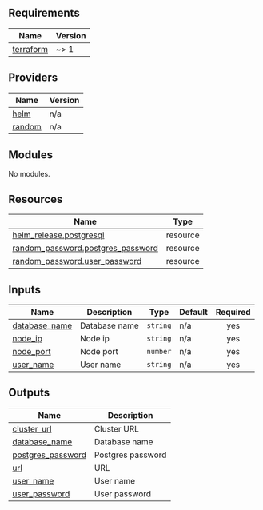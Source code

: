 <!-- BEGIN_TF_DOCS -->
## Requirements

| Name | Version |
|------|---------|
| <a name="requirement_terraform"></a> [terraform](#requirement\_terraform) | ~> 1 |

## Providers

| Name | Version |
|------|---------|
| <a name="provider_helm"></a> [helm](#provider\_helm) | n/a |
| <a name="provider_random"></a> [random](#provider\_random) | n/a |

## Modules

No modules.

## Resources

| Name | Type |
|------|------|
| [helm_release.postgresql](https://registry.terraform.io/providers/hashicorp/helm/latest/docs/resources/release) | resource |
| [random_password.postgres_password](https://registry.terraform.io/providers/hashicorp/random/latest/docs/resources/password) | resource |
| [random_password.user_password](https://registry.terraform.io/providers/hashicorp/random/latest/docs/resources/password) | resource |

## Inputs

| Name | Description | Type | Default | Required |
|------|-------------|------|---------|:--------:|
| <a name="input_database_name"></a> [database\_name](#input\_database\_name) | Database name | `string` | n/a | yes |
| <a name="input_node_ip"></a> [node\_ip](#input\_node\_ip) | Node ip | `string` | n/a | yes |
| <a name="input_node_port"></a> [node\_port](#input\_node\_port) | Node port | `number` | n/a | yes |
| <a name="input_user_name"></a> [user\_name](#input\_user\_name) | User name | `string` | n/a | yes |

## Outputs

| Name | Description |
|------|-------------|
| <a name="output_cluster_url"></a> [cluster\_url](#output\_cluster\_url) | Cluster URL |
| <a name="output_database_name"></a> [database\_name](#output\_database\_name) | Database name |
| <a name="output_postgres_password"></a> [postgres\_password](#output\_postgres\_password) | Postgres password |
| <a name="output_url"></a> [url](#output\_url) | URL |
| <a name="output_user_name"></a> [user\_name](#output\_user\_name) | User name |
| <a name="output_user_password"></a> [user\_password](#output\_user\_password) | User password |
<!-- END_TF_DOCS -->
